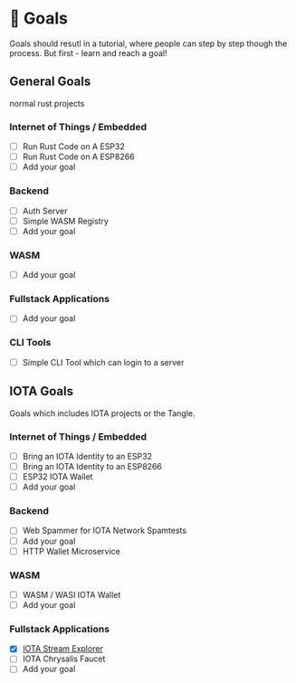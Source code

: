 # 🎯 Goals
Goals should resutl in a tutorial, where people can step by step though the process. But first - learn and reach a goal!


## General Goals
normal rust projects

### Internet of Things / Embedded
- [ ] Run Rust Code on A ESP32
- [ ] Run Rust Code on A ESP8266
- [ ] Add your goal

### Backend
- [ ] Auth Server
- [ ] Simple WASM Registry
- [ ] Add your goal

### WASM
- [ ] Add your goal

### Fullstack Applications
- [ ] Add your goal

### CLI Tools
- [ ] Simple CLI Tool which can login to a server


## IOTA Goals
Goals which includes IOTA projects or the Tangle.

### Internet of Things / Embedded
- [ ] Bring an IOTA Identity to an ESP32 
- [ ] Bring an IOTA Identity to an ESP8266 
- [ ] ESP32 IOTA Wallet
- [ ] Add your goal

### Backend
- [ ] Web Spammer for IOTA Network Spamtests
- [ ] Add your goal
- [ ] HTTP Wallet Microservice

### WASM
- [ ] WASM / WASI IOTA Wallet
- [ ] Add your goal

### Fullstack Applications
- [x] [IOTA Stream Explorer](https://explorer.iot2tangle.io/)
- [ ] IOTA Chrysalis Faucet
- [ ] Add your goal
